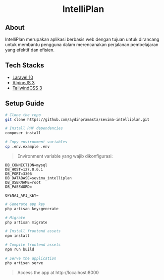 <h1 align="center">IntelliPlan</h1>

## About

IntelliPlan merupakan aplikasi berbasis web dengan tujuan untuk dirancang untuk membantu pengguna dalam merencanakan
perjalanan pembelajaran yang efektif dan efisien.

## Tech Stacks

- [Laravel 10](https://laravel.com)
- [AlpineJS 3](https://alpinejs.dev)
- [TailwindCSS 3](https://tailwindcss.com)

## Setup Guide

```bash
# Clone the repo
git clone https://github.com/aydinpramasta/sevima-intelliplan.git

# Install PHP dependencies
composer install

# Copy environment variables
cp .env.example .env
```

> Environment variable yang wajib dikonfigurasi:

```dotenv
DB_CONNECTION=mysql
DB_HOST=127.0.0.1
DB_PORT=3306
DB_DATABASE=sevima_intelliplan
DB_USERNAME=root
DB_PASSWORD=

OPENAI_API_KEY=
```

```bash
# Generate app key
php artisan key:generate

# Migrate
php artisan migrate

# Install frontend assets
npm install

# Compile frontend assets
npm run build

# Serve the application
php artisan serve
```

> Access the app at http://localhost:8000
